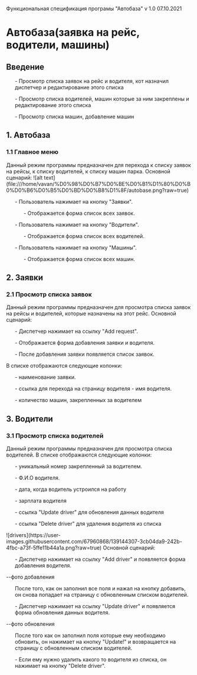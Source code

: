 Функциональная спецификация програмы "Автобаза" v 1.0 07.10.2021

<h1>Автобаза(заявка на рейс, водители, машины)</h1>
<h2>Введение</h2>
 <ul> - Просмотр списка заявок на рейс и водителя, кот назначил диспетчер и редактирование этого списка</ul>
 <ul> - Просмотр списка водителей, машин которые за ним закреплены и редактирование этого списка</ul>
 <ul> - Просмотр списка машин, добавление машин</ul>
 
 <h2>1. Автобаза</h2>
 <h3>1.1 Главное меню</h3>
Данный режим программы предназначен для перехода к списку заявок на рейсы, к списку водителей, к списку машин парка.
Основной сценарий:
 ![alt text](file:///home/vavan/%D0%98%D0%B7%D0%BE%D0%B1%D1%80%D0%B0%D0%B6%D0%B5%D0%BD%D0%B8%D1%8F/autobase.png?raw=true)

<ul> - Пользователь нажимает на кнопку "Заявки".</ul>
<ul><ul> - Отображается форма список всех заявок.</ul></ul>

<ul> - Пользователь нажимает на кнопку "Водители".</ul>
<ul><ul> - Отображается форма список всех водителей.</ul></ul>

<ul> - Пользователь нажимает на кнопку "Машины".</ul>
<ul><ul> - Отображается форма список всех машин.</ul></ul>
 
 <h2>2. Заявки</h2>
 <h3>2.1 Просмотр списка заявок</h3>
Данный режим программы предназначен для просмотра списка заявок на рейсы и водителей, которые назначены на этот рейс.
Основной сценарий:
<ul> - Диспетчер нажимает на ссылку "Add request".</ul>
<ul> - Отображается форма добавления заявки и водителя.</ul>
<ul> - После добавления заявки появляется список заявок.</ul>
В списке отображаются следующие колонки:
<ul> - наименование заявки.</ul>
<ul> - ссылка для перехода на страницу водителя - имя водителя.</ul>
<ul> - количество машин, закрепленных за водителем</ul>

 <h2>3. Водители</h2>
 <h3>3.1 Просмотр списка водителей</h3>
 Данный режим программы предназначен для просмотра списка водителей.
В списке отображаются следующие колонки:
<ul> - уникальный номер закрепленный за водителем.</ul>
<ul> - Ф.И.О водителя.</ul>
<ul> - дата, когда водитель устроился на работу</ul>
<ul> - зарплата водителя</ul>
<ul> - ссылка "Update driver" для обновления данных водителя</ul>
<ul> - ссылка "Delete driver" для удаления водителя из списка</ul>
![drivers](https://user-images.githubusercontent.com/67960868/139144307-3cb04da9-242b-4fbc-a73f-5ffe11b44a1a.png?raw=true)
Основной сценарий:
<ul> - Диспетчер нажимает на ссылку "Add driver" и появляется форма добавления водителя.</ul>
 --фото добавления
<ul> После того, как он заполнил все поля и нажал на кнопку добавить, он снова попадает на страницу с обновленным
списком водителей.</ul>
<ul> - Диспетчер нажимает на ссылку "Update driver" и появляется форма обновления данных водителя.</ul>
--фото обновления
<ul> После того как он заполнил поля которые ему необходимо обновить, он нажимает на кнопку "Update!" и возвращается
на страницу с обновленным списком водителей.</ul>
<ul> - Если ему нужно удалить какого то водителя из списка, он нажимает на кнопку "Delete driver".</ul>



